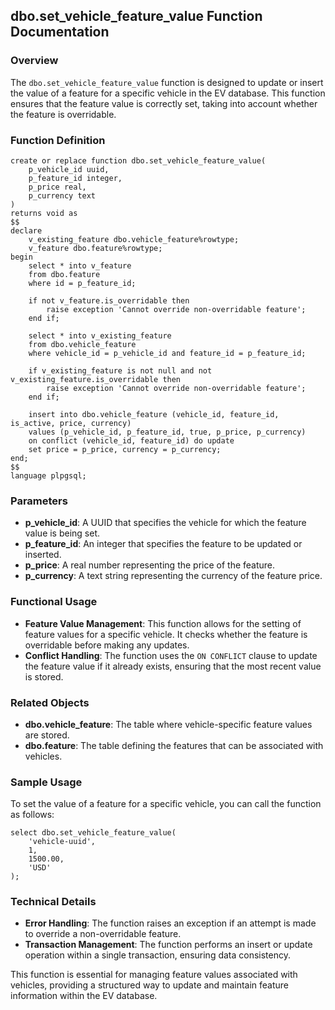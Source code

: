 ## dbo.set_vehicle_feature_value Function Documentation

### Overview

The `dbo.set_vehicle_feature_value` function is designed to update or insert the value of a feature for a specific vehicle in the EV database. This function ensures that the feature value is correctly set, taking into account whether the feature is overridable.

### Function Definition

```plsql
create or replace function dbo.set_vehicle_feature_value(
    p_vehicle_id uuid,
    p_feature_id integer,
    p_price real,
    p_currency text
)
returns void as
$$
declare
    v_existing_feature dbo.vehicle_feature%rowtype;
    v_feature dbo.feature%rowtype;
begin
    select * into v_feature
    from dbo.feature
    where id = p_feature_id;

    if not v_feature.is_overridable then
        raise exception 'Cannot override non-overridable feature';
    end if;

    select * into v_existing_feature
    from dbo.vehicle_feature
    where vehicle_id = p_vehicle_id and feature_id = p_feature_id;

    if v_existing_feature is not null and not v_existing_feature.is_overridable then
        raise exception 'Cannot override non-overridable feature';
    end if;

    insert into dbo.vehicle_feature (vehicle_id, feature_id, is_active, price, currency)
    values (p_vehicle_id, p_feature_id, true, p_price, p_currency)
    on conflict (vehicle_id, feature_id) do update
    set price = p_price, currency = p_currency;
end;
$$
language plpgsql;
```

### Parameters

- **p_vehicle_id**: A UUID that specifies the vehicle for which the feature value is being set.
- **p_feature_id**: An integer that specifies the feature to be updated or inserted.
- **p_price**: A real number representing the price of the feature.
- **p_currency**: A text string representing the currency of the feature price.

### Functional Usage

- **Feature Value Management**: This function allows for the setting of feature values for a specific vehicle. It checks whether the feature is overridable before making any updates.
- **Conflict Handling**: The function uses the `ON CONFLICT` clause to update the feature value if it already exists, ensuring that the most recent value is stored.

### Related Objects

- **dbo.vehicle_feature**: The table where vehicle-specific feature values are stored.
- **dbo.feature**: The table defining the features that can be associated with vehicles.

### Sample Usage

To set the value of a feature for a specific vehicle, you can call the function as follows:

```plsql
select dbo.set_vehicle_feature_value(
    'vehicle-uuid',
    1,
    1500.00,
    'USD'
);
```

### Technical Details

- **Error Handling**: The function raises an exception if an attempt is made to override a non-overridable feature.
- **Transaction Management**: The function performs an insert or update operation within a single transaction, ensuring data consistency.

This function is essential for managing feature values associated with vehicles, providing a structured way to update and maintain feature information within the EV database.
